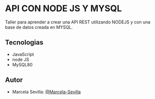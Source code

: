 # API CON NODE JS Y MYSQL
Taller para aprender a crear una API REST utilizando NODEJS y con una base de datos creada en MYSQL.

## Tecnologias
- JavaScript
- node JS
- MySQL80

## Autor
+ Marcela Sevilla: [@Marcela-Sevilla](https://github.com/Marcela-Sevilla)